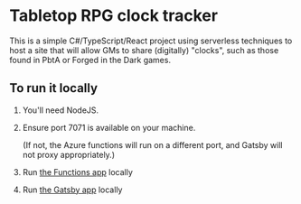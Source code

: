 # Tabletop RPG clock tracker

This is a simple C#/TypeScript/React project using serverless techniques to host a site that will allow GMs to share (digitally) "clocks", such as those found in PbtA or Forged in the Dark games.

## To run it locally

1. You'll need NodeJS.
2. Ensure port 7071 is available on your machine.

   (If not, the Azure functions will run on a different port, and Gatsby will not proxy appropriately.)

3. Run [the Functions app](TtrpgClockTracker.Functions/readme.md) locally
4. Run [the Gatsby app](ttrpg-clock-ui/readme.md) locally
